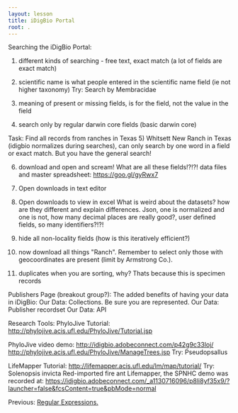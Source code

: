 ```yaml
---
layout: lesson
title: iDigBio Portal
root: .
---
```


Searching the iDigBio Portal:

1) different kinds of searching - free text, exact match (a lot of fields are exact match)

2) scientific name is what people entered in the scientific name field (ie not higher taxonomy)
	Try: Search by Membracidae
	
3) meaning of present or missing fields, is for the field, not the value in the field

4) search only by regular darwin core fields (basic darwin core)

Task: Find all records from ranches in Texas
5) Whitsett New Ranch in Texas (idigbio normalizes during searches), can only search by one word in a field or exact match. But you have the general search!

6) download and open and scream! What are all these fields!?!?!
	data files and master spreadsheet: https://goo.gl/gyRwx7
	
7) Open downloads in text editor

8) Open downloads to view in excel
	What is weird about the datasets? how are they different and explain differences.
	Json, one is normalized and one is not, how many decimal places are really good?, user defined fields, so many identifiers?!?!
	
9) hide all non-locality fields (how is this iteratively efficient?)

10) now download all things "Ranch". Remember to select only those with geocoordinates are present (limit by Armstrong Co.).

11) duplicates when you are sorting, why? Thats because this is specimen records


Publishers Page (breakout group?): The added benefits of having your data in iDigBio:
Our Data: Collections. Be sure you are represented.
Our Data: Publisher recordset
Our Data: API

Research Tools:
PhyloJive
Tutorial: http://phylojive.acis.ufl.edu/PhyloJive/Tutorial.jsp

PhyloJive video demo:
http://idigbio.adobeconnect.com/p42g9c33loj/
http://phylojive.acis.ufl.edu/PhyloJive/ManageTrees.jsp
Try: Pseudopsallus

LifeMapper
Tutorial: http://lifemapper.acis.ufl.edu/lm/map/tutorial/
Try: Solenopsis invicta Red-imported fire ant
Lifemapper, the SPNHC demo was recorded at: 
https://idigbio.adobeconnect.com/_a1130716096/p8li8yf35x9/?launcher=false&fcsContent=true&pbMode=normal





Previous: [Regular Expressions.](08-regular-expressions.html)